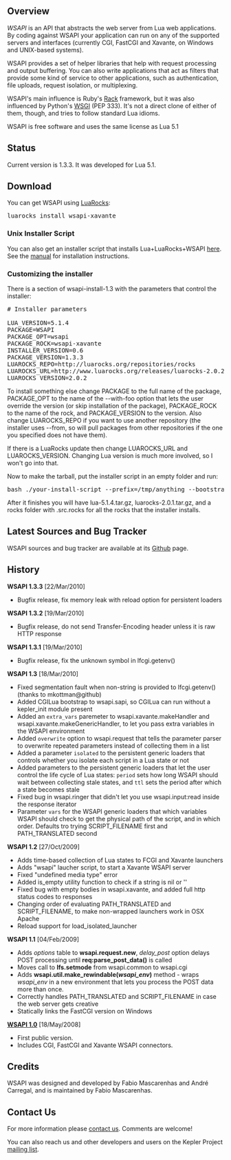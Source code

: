 ## Overview

*WSAPI* is an API that abstracts the web server from Lua web applications. By coding
against WSAPI your application can run on any of the supported servers and
interfaces (currently CGI, FastCGI and Xavante, on Windows and UNIX-based systems).

WSAPI provides a set of helper libraries that help with request processing
and output buffering. You can also write applications that act as filters that
provide some kind of service to other applications, such as authentication,
file uploads, request isolation, or multiplexing.

WSAPI's main influence is Ruby's [Rack](http://rack.rubyforge.org/) framework, but it was
also influenced by Python's [WSGI](http://wsgi.org/wsgi) (PEP 333). It's not a direct
clone of either of them, though, and tries to follow standard Lua idioms.

WSAPI is free software and uses the same license as Lua 5.1

## Status

Current version is 1.3.3. It was developed for Lua 5.1.

## Download

You can get WSAPI using [LuaRocks](http://luarocks.org):

<pre class="example">
luarocks install wsapi-xavante
</pre>

### Unix Installer Script

You can also get an installer script that installs Lua+LuaRocks+WSAPI 
[here](http://github.com/downloads/keplerproject/wsapi/wsapi-install-1.3.0.tar.gz). See
the [manual](manual.html) for installation instructions.

### Customizing the installer

There is a section of wsapi-install-1.3 with the parameters that 
control the installer: 

<pre class="example">
# Installer parameters 

LUA_VERSION=5.1.4 
PACKAGE=WSAPI 
PACKAGE_OPT=wsapi 
PACKAGE_ROCK=wsapi-xavante 
INSTALLER_VERSION=0.6 
PACKAGE_VERSION=1.3.3
LUAROCKS_REPO=http://luarocks.org/repositories/rocks
LUAROCKS_URL=http://www.luarocks.org/releases/luarocks-2.0.2.tar.gz
LUAROCKS_VERSION=2.0.2 
</pre>

To install something else change PACKAGE to the full name of the 
package, PACKAGE\_OPT to the name of the --with-foo option that lets 
the user override the version (or skip installation of the package), 
PACKAGE\_ROCK to the name of the rock, and PACKAGE\_VERSION to the 
version. Also change LUAROCKS\_REPO if you want to use another 
repository (the installer uses --from, so will pull packages from 
other repositories if the one you specified does not have them). 

If there is a LuaRocks update then change LUAROCKS\_URL and 
LUAROCKS\_VERSION. Changing Lua version is much more involved, so I 
won't go into that. 

Now to make the tarball, put the installer script in an empty folder and run: 

<pre class = "example">
bash ./your-install-script --prefix=/tmp/anything --bootstrap 
</pre>

After it finishes you will have lua-5.1.4.tar.gz, 
luarocks-2.0.1.tar.gz, and a rocks folder with .src.rocks for all the 
rocks that the installer installs. 

## Latest Sources and Bug Tracker

WSAPI sources and bug tracker are available at its [Github](http://github.com/keplerproject/wsapi/) page.

## History

**WSAPI 1.3.3** [22/Mar/2010]

* Bugfix release, fix memory leak with reload option for persistent loaders

**WSAPI 1.3.2** [19/Mar/2010]

* Bugfix release, do not send Transfer-Encoding header unless it is
  raw HTTP response

**WSAPI 1.3.1** [19/Mar/2010]

* Bugfix release, fix the unknown symbol in lfcgi.getenv()

**WSAPI 1.3** [18/Mar/2010]

* Fixed segmentation fault when non-string is provided to lfcgi.getenv() (thanks to mkottman@github)
* Added CGILua bootstrap to wsapi.sapi, so CGILua can run without a kepler_init module present
* Added an `extra_vars` paremeter to wsapi.xavante.makeHandler and wsapi.xavante.makeGenericHandler, to
  let you pass extra variables in the WSAPI environment
* Added `overwrite` option to wsapi.request that tells the parameter parser to overwrite repeated parameters
  instead of collecting them in a list    
* Added a parameter `isolated` to the persistent generic loaders that controls whether you isolate
  each script in a Lua state or not
* Added parameters to the persistent generic loaders that let the user control the life cycle of Lua
  states: `period` sets how long WSAPI should wait between collecting stale states, and `ttl` sets the
  period after which a state becomes stale
* Fixed bug in wsapi.ringer that didn't let you use wsapi.input:read inside the response iterator
* Parameter `vars` for the WSAPI generic loaders that which variables WSAPI should check to get the physical
  path of the script, and in which order. Defaults tro trying SCRIPT\_FILENAME first and PATH\_TRANSLATED second

**WSAPI 1.2** [27/Oct/2009]

* Adds time-based collection of Lua states to FCGI and Xavante launchers
* Adds "wsapi" laucher script, to start a Xavante WSAPI server
* Fixed "undefined media type" error
* Added is_empty utility function to check if a string is nil or ''
* Fixed bug with empty bodies in wsapi.xavante, and added full http status codes to responses 
* Changing order of evaluating PATH\_TRANSLATED and SCRIPT\_FILENAME, to make non-wrapped launchers work in OSX Apache
* Reload support for load\_isolated\_launcher

**WSAPI 1.1** [04/Feb/2009]

* Adds *options* table to **wsapi.request.new**, *delay_post* option delays
POST processing until **req:parse_post_data()** is called
* Moves call to **lfs.setmode** from wsapi.common to wsapi.cgi
* Adds **wsapi.util.make\_rewindable(*wsapi\_env*)** method - wraps *wsapi\_env* in a new
environment that lets you process the POST data more than once.
* Correctly handles PATH\_TRANSLATED and SCRIPT\_FILENAME in case the web server gets creative
* Statically links the FastCGI version on Windows

[**WSAPI 1.0**](http://wsapi.luaforge.net/1.0/) [18/May/2008]

* First public version.
* Includes CGI, FastCGI and Xavante WSAPI connectors.

## Credits

WSAPI was designed and developed by Fabio Mascarenhas and
Andr&eacute; Carregal, and is maintained by Fabio Mascarenhas.

## Contact Us

For more information please [contact us](mailto:info-NO-SPAM-THANKS@keplerproject.org).
Comments are welcome!

You can also reach us and other developers and users on the Kepler Project 
[mailing list](http://luaforge.net/mail/?group_id=104). 

